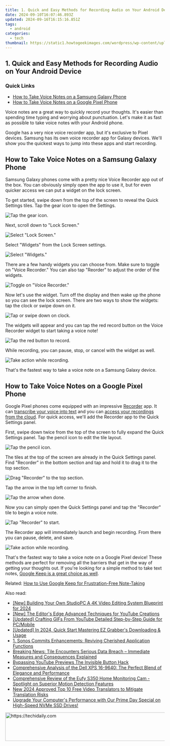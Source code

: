 ```yaml
---
title: 1. Quick and Easy Methods for Recording Audio on Your Android Device
date: 2024-09-10T16:07:46.893Z
updated: 2024-09-16T16:15:16.851Z
tags:
  - android
categories:
  - tech
thumbnail: https://static1.howtogeekimages.com/wordpress/wp-content/uploads/2022/04/Voice-notes-on-phone.jpg
---
```


## 1. Quick and Easy Methods for Recording Audio on Your Android Device

### Quick Links

* [How to Take Voice Notes on a Samsung Galaxy Phone](https://win-blog.techidaily.com/boost-your-elden-ring-performance-in-6-simple-steps-banish-fps-issues/)
* [How to Take Voice Notes on a Google Pixel Phone](https://screen-mirroring-recording.techidaily.com/updated-dominance-digest-the-ultimate-battle-royale-list/)

 Voice notes are a great way to quickly record your thoughts. It's easier than spending time typing and worrying about punctuation. Let's make it as fast as possible to take voice notes with your Android phone.

 Google has a very nice voice recorder app, but it's exclusive to Pixel devices. Samsung has its own voice recorder app for Galaxy devices. We'll show you the quickest ways to jump into these apps and start recording.

##  How to Take Voice Notes on a Samsung Galaxy Phone

 Samsung Galaxy phones come with a pretty nice Voice Recorder app out of the box. You can obviously simply open the app to use it, but for even quicker access we can put a widget on the lock screen.

 To get started, swipe down from the top of the screen to reveal the Quick Settings tiles. Tap the gear icon to open the Settings.

![Tap the gear icon.](https://static1.howtogeekimages.com/wordpress/wp-content/uploads/2021/11/2021-11-02_16-04-05.png) 

 Next, scroll down to "Lock Screen."

![Select "Lock Screen."](https://static1.howtogeekimages.com/wordpress/wp-content/uploads/2022/04/2022-04-08_12-40-48.jpg) 

 Select "Widgets" from the Lock Screen settings.

![Select "Widgets."](https://static1.howtogeekimages.com/wordpress/wp-content/uploads/2022/04/2022-04-08_12-41-17.jpg) 

 There are a few handy widgets you can choose from. Make sure to toggle on "Voice Recorder." You can also tap "Reorder" to adjust the order of the widgets.

![Toggle on "Voice Recorder."](https://static1.howtogeekimages.com/wordpress/wp-content/uploads/2022/04/2022-04-08_12-47-09.jpg) 

 Now let's use the widget. Turn off the display and then wake up the phone so you can see the lock screen. There are two ways to show the widgets: tap the clock or swipe down on it.

![Tap or swipe down on clock.](https://static1.howtogeekimages.com/wordpress/wp-content/uploads/2022/04/2022-04-08_12-50-58.jpg) 

 The widgets will appear and you can tap the red record button on the Voice Recorder widget to start taking a voice note!

![Tap the red button to record.](https://static1.howtogeekimages.com/wordpress/wp-content/uploads/2022/04/2022-04-08_12-52-00.jpg) 

 While recording, you can pause, stop, or cancel with the widget as well.

![Take action while recording.](https://static1.howtogeekimages.com/wordpress/wp-content/uploads/2022/04/2022-04-08_12-52-09.jpg) 

 That's the fastest way to take a voice note on a Samsung Galaxy device.

##  How to Take Voice Notes on a Google Pixel Phone

 Google Pixel phones come equipped with an impressive [Recorder](https://www.anrdoezrs.net/links/3607085/type/dlg/sid/UUhtgUeUpU206322/https://play.google.com/store/apps/details?id=com.google.android.apps.recorder) app. It can [transcribe your voice into text](https://fox-direct.techidaily.com/understanding-the-periscope-experience-free-access-and-user-account-creation/) and you can [access your recordings from the cloud](https://visual-screen-recording.techidaily.com/updated-mirror-your-gameplay-today-for-2024/). For quick access, we'll add the Recorder app to the Quick Settings panel.

 First, swipe down twice from the top of the screen to fully expand the Quick Settings panel. Tap the pencil icon to edit the tile layout.

![Tap the pencil icon.](https://static1.howtogeekimages.com/wordpress/wp-content/uploads/2021/06/2021-06-11_11-20-18.png) 

 The tiles at the top of the screen are already in the Quick Settings panel. Find "Recorder" in the bottom section and tap and hold it to drag it to the top section.

![Drag "Recorder" to the top section.](https://static1.howtogeekimages.com/wordpress/wp-content/uploads/2022/04/2022-04-08_13-05-53.jpg) 

 Tap the arrow in the top left corner to finish.

![Tap the arrow when done.](https://static1.howtogeekimages.com/wordpress/wp-content/uploads/2022/04/2022-04-08_13-07-18.jpg) 

 Now you can simply open the Quick Settings panel and tap the "Recorder" tile to begin a voice note.

![Tap "Recorder" to start.](https://static1.howtogeekimages.com/wordpress/wp-content/uploads/2022/04/2022-04-08_13-08-16.jpg) 

 The Recorder app will immediately launch and begin recording. From there you can pause, delete, and save.

![Take action while recording.](https://static1.howtogeekimages.com/wordpress/wp-content/uploads/2022/04/2022-04-08_13-08-30.jpg) 

 That's the fastest way to take a voice note on a Google Pixel device! These methods are perfect for removing all the barriers that get in the way of getting your thoughts out. If you're looking for a simple method to take text notes, [Google Keep is a great choice as well](https://fox-info.techidaily.com/2024-approved-a-compreran-guide-for-seamless-soundtrack-integration-in-video-editing/).

Related: [How to Use Google Keep for Frustration-Free Note-Taking](https://fox-info.techidaily.com/2024-approved-a-compreran-guide-for-seamless-soundtrack-integration-in-video-editing/)

<ins class="adsbygoogle"
     style="display:block"
     data-ad-format="autorelaxed"
     data-ad-client="ca-pub-7571918770474297"
     data-ad-slot="1223367746"></ins>

<ins class="adsbygoogle"
     style="display:block"
     data-ad-client="ca-pub-7571918770474297"
     data-ad-slot="8358498916"
     data-ad-format="auto"
     data-full-width-responsive="true"></ins>

<span class="atpl-alsoreadstyle">Also read:</span>
<div><ul>
<li><a href="https://fox-blue.techidaily.com/new-building-your-own-studiopc-a-4k-video-editing-system-blueprint-for-2024/"><u>[New] Building Your Own StudioPC A 4K Video Editing System Blueprint for 2024</u></a></li>
<li><a href="https://facebook-record-videos.techidaily.com/new-the-editors-edge-advanced-techniques-for-youtube-creations/"><u>[New] The Editor's Edge Advanced Techniques for YouTube Creations</u></a></li>
<li><a href="https://youtube-web.techidaily.com/ed-crafting-gifs-from-youtube-detailed-step-by-step-guide-for-pcmobile/"><u>[Updated] Crafting GIFs From YouTube Detailed Step-by-Step Guide for PC/Mobile</u></a></li>
<li><a href="https://on-screen-recording.techidaily.com/updated-in-2024-quick-start-mastering-ez-grabbers-downloading-and-usage/"><u>[Updated] In 2024, Quick Start Mastering EZ Grabber's Downloading & Usage</u></a></li>
<li><a href="https://hardware-reviews.techidaily.com/1-sonos-commits-enhancements-reviving-cherished-application-functions/"><u>1. Sonos Commits Enhancements: Reviving Cherished Application Functions</u></a></li>
<li><a href="https://hardware-reviews.techidaily.com/breaking-news-tile-encounters-serious-data-breach-immediate-measures-and-consequences-explained/"><u>Breaking News: Tile Encounters Serious Data Breach – Immediate Measures and Consequences Explained</u></a></li>
<li><a href="https://extra-resources.techidaily.com/bypassing-youtube-previews-the-invisible-button-hack/"><u>Bypassing YouTube Previews The Invisible Button Hack</u></a></li>
<li><a href="https://hardware-reviews.techidaily.com/comprehensive-analysis-of-the-dell-xps-16-9640-the-perfect-blend-of-elegance-and-performance/"><u>Comprehensive Analysis of the Dell XPS 16-9640: The Perfect Blend of Elegance and Performance</u></a></li>
<li><a href="https://hardware-reviews.techidaily.com/comprehensive-review-of-the-eufy-s350-home-monitoring-cam-spotlight-on-superior-motion-detection-features/"><u>Comprehensive Review of the Eufy S350 Home Monitoring Cam - Spotlight on Superior Motion Detection Features</u></a></li>
<li><a href="https://ai-video-translation.techidaily.com/new-2024-approved-top-10-free-video-translators-to-mitigate-translation-risks/"><u>New 2024 Approved Top 10 Free Video Translators to Mitigate Translation Risks</u></a></li>
<li><a href="https://hardware-reviews.techidaily.com/upgrade-your-computers-performance-with-our-prime-day-special-on-high-speed-nvme-ssd-drives/"><u>Upgrade Your Computer's Performance with Our Prime Day Special on High-Speed NVMe SSD Drives!</u></a></li>
</ul></div>

<!-- affiliate ads begin -->
<a href="https://appsumo.8odi.net/c/5597632/2118319/7443" target="_top" id="2118319">
  <img src="//a.impactradius-go.com/display-ad/7443-2118319" border="0" alt="https://techidaily.com" width="728" height="90"/>
</a>
<img height="0" width="0" src="https://appsumo.8odi.net/i/5597632/2118319/7443" style="position:absolute;visibility:hidden;" border="0" />
<!-- affiliate ads end -->

